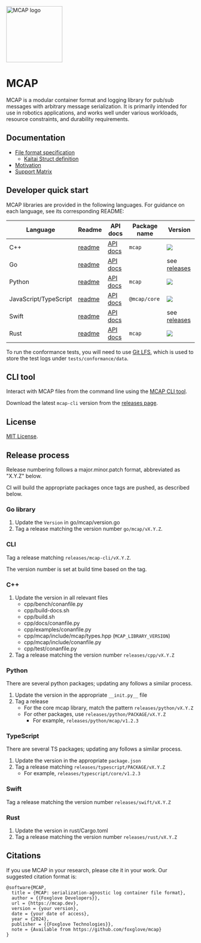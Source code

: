 <img src="/website/static/img/mcap.png" alt="MCAP logo" width="150px" height="150px"/>

# MCAP

MCAP is a modular container format and logging library for pub/sub messages with arbitrary message serialization. It is primarily intended for use in robotics applications, and works well under various workloads, resource constraints, and durability requirements.

## Documentation

- [File format specification](https://mcap.dev/spec)
  - [Kaitai Struct definition](./website/docs/spec/mcap.ksy)
- [Motivation](https://mcap.dev/files/evaluation.pdf)
- [Support Matrix](https://mcap.dev/reference)

## Developer quick start

MCAP libraries are provided in the following languages. For guidance on each language, see its corresponding README:

| Language              | Readme                 | API docs                                                        | Package name | Version                                                                              |
| --------------------- | ---------------------- | --------------------------------------------------------------- | ------------ | ------------------------------------------------------------------------------------ |
| C++                   | [readme](./cpp)        | [API docs](https://mcap.dev/docs/cpp)                           | `mcap`       | [![](https://shields.io/conan/v/mcap)](https://conan.io/center/mcap)                 |
| Go                    | [readme](./go/mcap)    | [API docs](https://pkg.go.dev/github.com/foxglove/mcap/go/mcap) |              | see [releases](https://github.com/foxglove/mcap/releases)                            |
| Python                | [readme](./python)     | [API docs](https://mcap.dev/docs/python)                        | `mcap`       | [![](https://shields.io/pypi/v/mcap)](https://pypi.org/project/mcap/)                |
| JavaScript/TypeScript | [readme](./typescript) | [API docs](https://mcap.dev/docs/typescript)                    | `@mcap/core` | [![](https://shields.io/npm/v/@mcap/core)](https://www.npmjs.com/package/@mcap/core) |
| Swift                 | [readme](./swift)      | [API docs](https://mcap.dev/docs/swift/documentation/mcap)      |              | see [releases](https://github.com/foxglove/mcap/releases)                            |
| Rust                  | [readme](./rust)       | [API docs](https://mcap.dev/docs/rust/mcap)                     | `mcap`       | [![](https://shields.io/crates/v/mcap)](https://crates.io/crates/mcap)               |

To run the conformance tests, you will need to use [Git LFS](https://git-lfs.github.com/),
which is used to store the test logs under `tests/conformance/data`.

## CLI tool

Interact with MCAP files from the command line using the [MCAP CLI tool](./go/cli/mcap).

Download the latest `mcap-cli` version from the [releases page](https://github.com/foxglove/mcap/releases).

## License

[MIT License](/LICENSE).

## Release process

Release numbering follows a major.minor.patch format, abbreviated as "X.Y.Z" below.

CI will build the appropriate packages once tags are pushed, as described below.

### Go library

1. Update the `Version` in go/mcap/version.go
2. Tag a release matching the version number `go/mcap/vX.Y.Z`.

### CLI

Tag a release matching `releases/mcap-cli/vX.Y.Z`.

The version number is set at build time based on the tag.

### C++

1. Update the version in all relevant files
   - cpp/bench/conanfile.py
   - cpp/build-docs.sh
   - cpp/build.sh
   - cpp/docs/conanfile.py
   - cpp/examples/conanfile.py
   - cpp/mcap/include/mcap/types.hpp (`MCAP_LIBRARY_VERSION`)
   - cpp/mcap/include/conanfile.py
   - cpp/test/conanfile.py
2. Tag a release matching the version number `releases/cpp/vX.Y.Z`

### Python

There are several python packages; updating any follows a similar process.

1. Update the version in the appropriate `__init.py__` file
2. Tag a release
   - For the core mcap library, match the pattern `releases/python/vX.Y.Z`
   - For other packages, use `releases/python/PACKAGE/vX.Y.Z`
     - For example, `releases/python/mcap/v1.2.3`

### TypeScript

There are several TS packages; updating any follows a similar process.

1. Update the version in the appropriate `package.json`
2. Tag a release matching `releases/typescript/PACKAGE/vX.Y.Z`
   - For example, `releases/typescript/core/v1.2.3`

### Swift

Tag a release matching the version number `releases/swift/vX.Y.Z`

### Rust

1. Update the version in rust/Cargo.toml
2. Tag a release matching the version number `releases/rust/vX.Y.Z`

## Citations

If you use MCAP in your research, please cite it in your work. Our suggested
citation format is:

```
@software{MCAP,
  title = {MCAP: serialization-agnostic log container file format},
  author = {{Foxglove Developers}},
  url = {https://mcap.dev},
  version = {your version},
  date = {your date of access},
  year = {2024},
  publisher = {{Foxglove Technologies}},
  note = {Available from https://github.com/foxglove/mcap}
}
```
